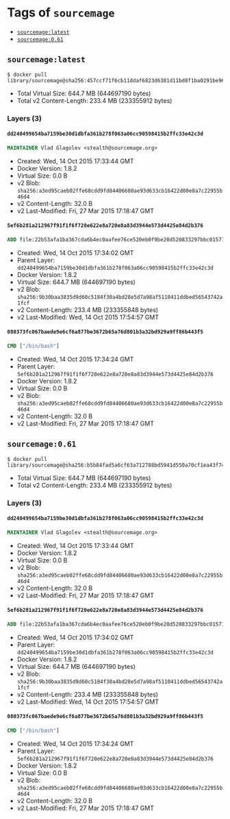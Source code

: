 <!-- THIS FILE IS GENERATED VIA '.template-helpers/generate-tag-details.pl' -->

# Tags of `sourcemage`

-	[`sourcemage:latest`](#sourcemagelatest)
-	[`sourcemage:0.61`](#sourcemage061)

## `sourcemage:latest`

```console
$ docker pull library/sourcemage@sha256:457ccf71f6cb11ddaf6823d6381d11bd8f1ba0291be963cea2b5733f9a621ea8
```

-	Total Virtual Size: 644.7 MB (644697190 bytes)
-	Total v2 Content-Length: 233.4 MB (233355912 bytes)

### Layers (3)

#### `dd240499654ba7159be30d1dbfa361b278f063a06cc90598415b2ffc33e42c3d`

```dockerfile
MAINTAINER Vlad Glagolev <stealth@sourcemage.org>
```

-	Created: Wed, 14 Oct 2015 17:33:44 GMT
-	Docker Version: 1.8.2
-	Virtual Size: 0.0 B
-	v2 Blob: `sha256:a3ed95caeb02ffe68cdd9fd84406680ae93d633cb16422d00e8a7c22955b46d4`
-	v2 Content-Length: 32.0 B
-	v2 Last-Modified: Fri, 27 Mar 2015 17:18:47 GMT

#### `5ef6b281a212967f91f1f6f720e622e8a720e8a83d3944e573d4425e84d2b376`

```dockerfile
ADD file:22b53afa1ba367cda6b4ec0aafee76ce520eb0f9be20d520833297bbc01571c7 in /
```

-	Created: Wed, 14 Oct 2015 17:34:02 GMT
-	Parent Layer: `dd240499654ba7159be30d1dbfa361b278f063a06cc90598415b2ffc33e42c3d`
-	Docker Version: 1.8.2
-	Virtual Size: 644.7 MB (644697190 bytes)
-	v2 Blob: `sha256:9b30baa3835d9d60c5184f30a4bd28e5d7a98af5110411ddbed56543742a1fcf`
-	v2 Content-Length: 233.4 MB (233355848 bytes)
-	v2 Last-Modified: Wed, 14 Oct 2015 17:54:57 GMT

#### `080373fc067baede9e6cf6a877be3672b65a76d801b3a32bd929a9ff86b443f5`

```dockerfile
CMD ["/bin/bash"]
```

-	Created: Wed, 14 Oct 2015 17:34:24 GMT
-	Parent Layer: `5ef6b281a212967f91f1f6f720e622e8a720e8a83d3944e573d4425e84d2b376`
-	Docker Version: 1.8.2
-	Virtual Size: 0.0 B
-	v2 Blob: `sha256:a3ed95caeb02ffe68cdd9fd84406680ae93d633cb16422d00e8a7c22955b46d4`
-	v2 Content-Length: 32.0 B
-	v2 Last-Modified: Fri, 27 Mar 2015 17:18:47 GMT

## `sourcemage:0.61`

```console
$ docker pull library/sourcemage@sha256:b5b84fad5a6cf63a712788bd5941d550a70cf1ea43f7437684e6df1da073426a
```

-	Total Virtual Size: 644.7 MB (644697190 bytes)
-	Total v2 Content-Length: 233.4 MB (233355912 bytes)

### Layers (3)

#### `dd240499654ba7159be30d1dbfa361b278f063a06cc90598415b2ffc33e42c3d`

```dockerfile
MAINTAINER Vlad Glagolev <stealth@sourcemage.org>
```

-	Created: Wed, 14 Oct 2015 17:33:44 GMT
-	Docker Version: 1.8.2
-	Virtual Size: 0.0 B
-	v2 Blob: `sha256:a3ed95caeb02ffe68cdd9fd84406680ae93d633cb16422d00e8a7c22955b46d4`
-	v2 Content-Length: 32.0 B
-	v2 Last-Modified: Fri, 27 Mar 2015 17:18:47 GMT

#### `5ef6b281a212967f91f1f6f720e622e8a720e8a83d3944e573d4425e84d2b376`

```dockerfile
ADD file:22b53afa1ba367cda6b4ec0aafee76ce520eb0f9be20d520833297bbc01571c7 in /
```

-	Created: Wed, 14 Oct 2015 17:34:02 GMT
-	Parent Layer: `dd240499654ba7159be30d1dbfa361b278f063a06cc90598415b2ffc33e42c3d`
-	Docker Version: 1.8.2
-	Virtual Size: 644.7 MB (644697190 bytes)
-	v2 Blob: `sha256:9b30baa3835d9d60c5184f30a4bd28e5d7a98af5110411ddbed56543742a1fcf`
-	v2 Content-Length: 233.4 MB (233355848 bytes)
-	v2 Last-Modified: Wed, 14 Oct 2015 17:54:57 GMT

#### `080373fc067baede9e6cf6a877be3672b65a76d801b3a32bd929a9ff86b443f5`

```dockerfile
CMD ["/bin/bash"]
```

-	Created: Wed, 14 Oct 2015 17:34:24 GMT
-	Parent Layer: `5ef6b281a212967f91f1f6f720e622e8a720e8a83d3944e573d4425e84d2b376`
-	Docker Version: 1.8.2
-	Virtual Size: 0.0 B
-	v2 Blob: `sha256:a3ed95caeb02ffe68cdd9fd84406680ae93d633cb16422d00e8a7c22955b46d4`
-	v2 Content-Length: 32.0 B
-	v2 Last-Modified: Fri, 27 Mar 2015 17:18:47 GMT
